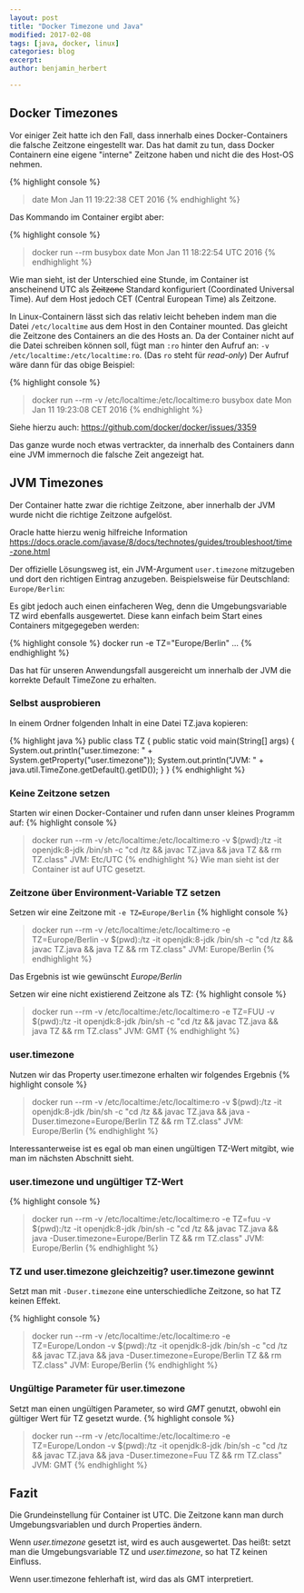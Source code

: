 ```yaml
---
layout: post
title: "Docker Timezone und Java"
modified: 2017-02-08
tags: [java, docker, linux]
categories: blog
excerpt:
author: benjamin_herbert

---
```


## Docker Timezones

Vor einiger Zeit hatte ich den Fall, dass innerhalb eines Docker-Containers die falsche Zeitzone eingestellt war. Das hat damit zu tun, dass
Docker Containern eine eigene "interne" Zeitzone haben und nicht die des Host-OS nehmen.

{% highlight console %}
> date
Mon Jan 11 19:22:38 CET 2016
{% endhighlight %}

Das Kommando im Container ergibt aber:

{% highlight console %}
> docker run --rm busybox date
Mon Jan 11 18:22:54 UTC 2016
{% endhighlight %}

Wie man sieht, ist der Unterschied eine Stunde, im Container ist anscheinend UTC als <strike>Zeitzone</strike> Standard konfiguriert (Coordinated Universal Time). Auf dem Host jedoch CET (Central European Time) als Zeitzone.

In Linux-Containern lässt sich das relativ leicht beheben indem man die Datei `/etc/localtime` aus dem Host in den Container mounted. Das gleicht die Zeitzone des Containers an die des Hosts an. Da der Container nicht auf die Datei schreiben können soll, fügt man `:ro` hinter den Aufruf an: `-v /etc/localtime:/etc/localtime:ro`. (Das `ro` steht für *read-only*)
Der Aufruf wäre dann für das obige Beispiel:

{% highlight console %}
> docker run --rm -v /etc/localtime:/etc/localtime:ro busybox date
Mon Jan 11 19:23:08 CET 2016
{% endhighlight %}

Siehe hierzu auch: https://github.com/docker/docker/issues/3359

Das ganze wurde noch etwas vertrackter, da innerhalb des Containers dann eine JVM immernoch die falsche Zeit angezeigt hat.

## JVM Timezones

Der Container hatte zwar die richtige Zeitzone, aber innerhalb der JVM wurde nicht die richtige Zeitzone aufgelöst.

Oracle hatte hierzu wenig hilfreiche Information https://docs.oracle.com/javase/8/docs/technotes/guides/troubleshoot/time-zone.html

Der offizielle Lösungsweg ist, ein JVM-Argument `user.timezone` mitzugeben und dort den richtigen Eintrag anzugeben. Beispielsweise für Deutschland: `Europe/Berlin`:

Es gibt jedoch auch einen einfacheren Weg, denn die Umgebungsvariable TZ wird ebenfalls ausgewertet. Diese kann einfach beim Start eines Containers mitgegegeben werden:

{% highlight console %}
docker run -e TZ="Europe/Berlin" ... 
{% endhighlight %}

Das hat für unseren Anwendungsfall ausgereicht um innerhalb der JVM die korrekte Default TimeZone zu erhalten.

### Selbst ausprobieren

In einem Ordner folgenden Inhalt in eine Datei TZ.java kopieren:

{% highlight java  %}
public class TZ {
    public static void main(String[] args) {
		System.out.println("user.timezone: " + System.getProperty("user.timezone"));
        System.out.println("JVM: " + java.util.TimeZone.getDefault().getID());
    }
}
{% endhighlight %}

### Keine Zeitzone setzen

Starten wir einen Docker-Container und rufen dann unser kleines Programm auf:
{% highlight console %}
> docker run --rm -v /etc/localtime:/etc/localtime:ro -v $(pwd):/tz -it openjdk:8-jdk /bin/sh -c "cd /tz && javac TZ.java  && java TZ && rm TZ.class"
JVM: Etc/UTC
{% endhighlight %}
Wie man sieht ist der Container ist auf UTC gesetzt.

### Zeitzone über Environment-Variable TZ setzen

Setzen wir eine Zeitzone mit `-e TZ=Europe/Berlin`
{% highlight console %}
> docker run --rm -v /etc/localtime:/etc/localtime:ro -e TZ=Europe/Berlin -v $(pwd):/tz -it openjdk:8-jdk /bin/sh -c "cd /tz && javac TZ.java  && java TZ && rm TZ.class"
JVM: Europe/Berlin
{% endhighlight %}

Das Ergebnis ist wie gewünscht _Europe/Berlin_

Setzen wir eine nicht existierend Zeitzone als TZ:
{% highlight console %}
> docker run --rm -v /etc/localtime:/etc/localtime:ro -e TZ=FUU -v $(pwd):/tz -it openjdk:8-jdk /bin/sh -c "cd /tz && javac TZ.java  && java TZ && rm TZ.class"
JVM: GMT
{% endhighlight %}

### user.timezone

Nutzen wir das Property user.timezone erhalten wir folgendes Ergebnis
{% highlight console %}
> docker run --rm -v /etc/localtime:/etc/localtime:ro -v $(pwd):/tz -it openjdk:8-jdk /bin/sh -c "cd /tz && javac TZ.java  && java -Duser.timezone=Europe/Berlin TZ && rm TZ.class"
JVM: Europe/Berlin
{% endhighlight %}

Interessanterweise ist es egal ob man einen ungültigen TZ-Wert mitgibt, wie man im nächsten Abschnitt sieht.

### user.timezone und ungültiger TZ-Wert
{% highlight console %}
> docker run --rm -v /etc/localtime:/etc/localtime:ro -e TZ=fuu -v $(pwd):/tz -it openjdk:8-jdk /bin/sh -c "cd /tz && javac TZ.java  && java -Duser.timezone=Europe/Berlin TZ && rm TZ.class"
JVM: Europe/Berlin
{% endhighlight %}
### TZ und user.timezone gleichzeitig? user.timezone gewinnt

Setzt man mit `-Duser.timezone` eine unterschiedliche Zeitzone, so hat TZ keinen Effekt.

{% highlight console %}
> docker run --rm -v /etc/localtime:/etc/localtime:ro -e TZ=Europe/London -v $(pwd):/tz -it openjdk:8-jdk /bin/sh -c "cd /tz && javac TZ.java  && java -Duser.timezone=Europe/Berlin TZ && rm TZ.class"
JVM: Europe/Berlin
{% endhighlight %}

### Ungültige Parameter für user.timezone
Setzt man einen ungültigen Parameter, so wird _GMT_ genutzt, obwohl ein gültiger Wert für TZ gesetzt wurde.
{% highlight console %}
> docker run --rm -v /etc/localtime:/etc/localtime:ro -e TZ=Europe/London -v $(pwd):/tz -it openjdk:8-jdk /bin/sh -c "cd /tz && javac TZ.java  && java -Duser.timezone=Fuu TZ && rm TZ.class"
JVM: GMT
{% endhighlight %}

## Fazit
Die Grundeinstellung für Container ist UTC. Die Zeitzone kann man durch Umgebungsvariablen und durch Properties ändern. 

Wenn _user.timezone_ gesetzt ist, wird es auch ausgewertet. Das heißt: setzt man die Umgebungsvariable TZ und _user.timezone_, so hat TZ keinen Einfluss.

Wenn user.timezone fehlerhaft ist, wird das als GMT interpretiert.

